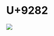 # U+9282

![](https://github.com/nondejus/go-puzzle/blob/master/%E2%96%A1/leap-year-2020-6753651837108301.2-m.png)
